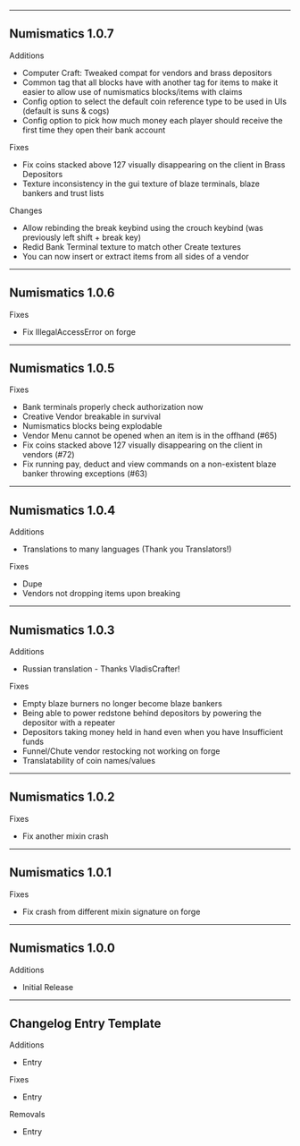 ------------------------------------------------------
Numismatics 1.0.7
------------------------------------------------------
Additions
- Computer Craft: Tweaked compat for vendors and brass depositors
- Common tag that all blocks have with another tag for items to make it easier to allow use of numismatics blocks/items with claims
- Config option to select the default coin reference type to be used in UIs (default is suns & cogs)
- Config option to pick how much money each player should receive the first time they open their bank account

Fixes
- Fix coins stacked above 127 visually disappearing on the client in Brass Depositors
- Texture inconsistency in the gui texture of blaze terminals, blaze bankers and trust lists

Changes
- Allow rebinding the break keybind using the crouch keybind (was previously left shift + break key)
- Redid Bank Terminal texture to match other Create textures
- You can now insert or extract items from all sides of a vendor
------------------------------------------------------
Numismatics 1.0.6
------------------------------------------------------
Fixes
- Fix IllegalAccessError on forge
------------------------------------------------------
Numismatics 1.0.5
------------------------------------------------------
Fixes
- Bank terminals properly check authorization now
- Creative Vendor breakable in survival
- Numismatics blocks being explodable
- Vendor Menu cannot be opened when an item is in the offhand (#65)
- Fix coins stacked above 127 visually disappearing on the client in vendors (#72)
- Fix running pay, deduct and view commands on a non-existent blaze banker throwing exceptions (#63)
------------------------------------------------------
Numismatics 1.0.4
------------------------------------------------------
Additions
- Translations to many languages (Thank you Translators!)

Fixes
- Dupe
- Vendors not dropping items upon breaking
------------------------------------------------------
Numismatics 1.0.3
------------------------------------------------------
Additions
- Russian translation - Thanks VladisCrafter!

Fixes
- Empty blaze burners no longer become blaze bankers
- Being able to power redstone behind depositors by powering the depositor with a repeater
- Depositors taking money held in hand even when you have Insufficient funds
- Funnel/Chute vendor restocking not working on forge
- Translatability of coin names/values
------------------------------------------------------
Numismatics 1.0.2
------------------------------------------------------
Fixes
- Fix another mixin crash
------------------------------------------------------
Numismatics 1.0.1
------------------------------------------------------
Fixes
- Fix crash from different mixin signature on forge
------------------------------------------------------
Numismatics 1.0.0
------------------------------------------------------
Additions
- Initial Release
------------------------------------------------------
Changelog Entry Template
------------------------------------------------------
Additions
- Entry

Fixes
- Entry

Removals
- Entry